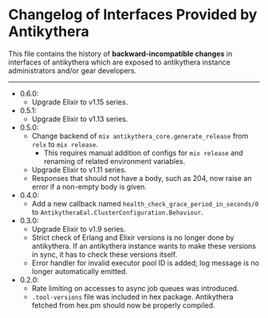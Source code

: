 # Changelog of Interfaces Provided by Antikythera

This file contains the history of **backward-incompatible changes** in interfaces of antikythera
which are exposed to antikythera instance administrators and/or gear developers.

---

- 0.6.0:
    - Upgrade Elixir to v1.15 series.
- 0.5.1:
    - Upgrade Elixir to v1.13 series.
- 0.5.0:
    - Change backend of `mix antikythera_core.generate_release` from `relx` to `mix release`.
        - This requires manual addition of configs for `mix release` and renaming of related environment variables.
    - Upgrade Elixir to v1.11 series.
    - Responses that should not have a body, such as 204, now raise an error if a non-empty body is given.
- 0.4.0:
    - Add a new callback named `health_check_grace_period_in_seconds/0` to `AntikytheraEal.ClusterConfiguration.Behaviour`.
- 0.3.0:
    - Upgrade Elixir to v1.9 series.
    - Strict check of Erlang and Elixir versions is no longer done by antikythera. If an antikythera instance wants to make these versions in sync, it has to check these versions itself.
    - Error handler for invalid executor pool ID is added; log message is no longer automatically emitted.
- 0.2.0:
    - Rate limiting on accesses to async job queues was introduced.
    - `.tool-versions` file was included in hex package. Antikythera fetched from hex.pm should now be properly compiled.
